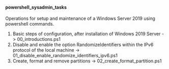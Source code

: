 <h4>powershell_sysadmin_tasks</h4>
<p>Operations for setup and maintenance of a Windows Server 2019 using powershell commands.</p>
<ol>
<li>Basic steps of configuration, after installation of Windows 2019 Server -> 00_introductions.ps1</li>
<li>Disable and enable the option RandomizeIdentifiers within the IPv6 protocol of the local machine -> 01_disable_enable_randomize_identifiers_ipv6.ps1</li>
<li>Create, format and remove partitions -> 02_create_format_partition.ps1</li>
</ol>
